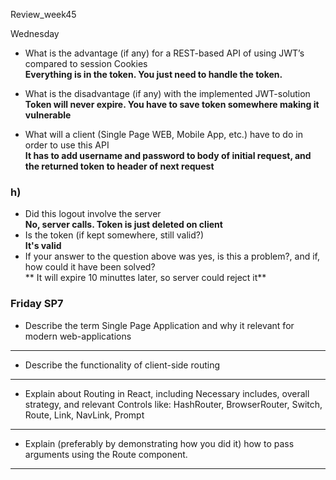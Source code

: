 Review_week45


Wednesday

  * What is the advantage (if any) for a REST-based API of using JWT’s compared to session Cookies  
  **Everything is in the token. You just need to handle the token.**

  
  * What is the disadvantage (if any) with the implemented JWT-solution  
  **Token will never expire. You have to save token somewhere making it vulnerable**


  * What will a client (Single Page WEB, Mobile App, etc.) have to do in order to use this API  
  **It has to add username and password to body of initial request, and the returned token to header of next request**  


### h)  
* Did this logout involve the server  
**No, server calls. Token is just deleted on client**
* Is the token (if kept somewhere, still valid?)  
**It's valid**
 * If your  answer to the question above was yes, is this a problem?, and if, how could it have been solved?  
** It will expire 10 minuttes later, so server could reject it**


### Friday SP7  
* Describe the term Single Page Application and why it relevant for modern web-applications  
****
* Describe the functionality of client-side routing  
****
* Explain about Routing in React, including Necessary includes, overall strategy, and relevant Controls like: HashRouter, BrowserRouter, Switch, Route, Link, NavLink, Prompt
****
* Explain (preferably by demonstrating how you did it) how to pass arguments using the Route component.
****




